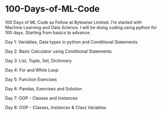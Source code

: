 # 100-Days-of-ML-Code
100 Days of ML Code as Fellow at Bytewise Limited.
I'm started with Machine Learning and Data Science. I will be doing coding using python for 100 days. Starting from basics to advance.

Day 1: Variables, Data types in python and Conditional Statements.

Day 2: Basic Calculator using Conditional Statements.

Day 3: List, Tuple, Set, Dictionary

Day 4: For and While Loop

Day 5: Function Exercises

Day 6: Pandas, Exercises and Solution

Day 7: OOP - Classes and Instances

Day 8: OOP - Classes, Instances & Class Variables
